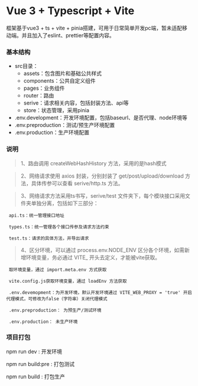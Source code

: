 # Vue 3 + Typescript + Vite
框架基于vue3 + ts + vite + pinia搭建，可用于日常简单开发pc端，暂未适配移动端。并且加入了eslint、prettier等配置内容。

### 基本结构

- src目录：
  - assets：包含图片和基础公共样式
  - components：公共自定义组件
  - pages：业务组件
  - router：路由
  - serive：请求相关内容，包括封装方法、api等
  - store：状态管理，采用pinia
- .env.development：开发环境配置，包括baseurl、是否代理、node环境等
- .env.preproduction：测试/预生产环境配置
- .env.production：生产环境配置

### 说明

> 1、路由调用 createWebHashHistory 方法，采用的是hash模式

> 2、网络请求使用 axios 封装，分别封装了 get/post/upload/download 方法，具体传参可以查看 serive/http.ts 方法。

> 3、网络请求方法采用ts书写，serive/test 文件夹下，每个模块接口采用文件夹单独分离，包括如下三部分：

     api.ts：统一管理接口地址

     types.ts：统一管理各个接口传参及请求方法约束

     test.ts：请求的具体方法，并导出请求

> 4、区分环境，可以通过 process.env.NODE_ENV 区分各个环境，如需新增环境变量，务必通过 VITE_ 开头去定义，才能被vite获取。

     取环境变量，通过 import.meta.env 方式获取

     vite.config.js获取环境变量，通过 loadEnv 方法获取

     .env.devemopment：为开发环境，默认开发环境通过 VITE_WEB_PROXY = 'true' 开启代理模式，可修改为false（字符串）关闭代理模式

     .env.preproduction： 为预生产/测试环境

     .env.production： 未生产环境

### 项目打包
npm run dev : 开发环境

npm run build:pre : 打包测试

npm run build : 打包生产
